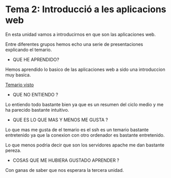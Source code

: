 # Tema 2: Introducció a les aplicacions web

En esta unidad vamos a introducirnos en que son las aplicaciones web.

Entre diferentes grupos hemos echo una serie de presentaciones explicando el temario.

* QUE HE APRENDIDO?

Hemos aprendido lo basico de las aplicaciones web a sido una introduccion muy basica.

[Temario visto](https://javiergarciaescobedo.es/despliegue-de-aplicaciones-web/76-arquitecturas-web)

* QUE NO ENTIENDO ? 

 Lo entiendo todo bastante bien ya que es un resumen del ciclo medio y me ha parecido bastante intuitivo.
 
* QUE ES LO QUE MAS Y MENOS ME GUSTA ?

 Lo que mas me gusta de el temario es el ssh es un temario bastante entretenido ya que la conexion con otro ordenador es bastante entretenido.
 
 Lo que menos podria decir que son los servidores apache me dan bastante pereza.

* COSAS QUE ME HUBIERA GUSTADO APRENDER ? 

 Con ganas de saber que nos esperara la tercera unidad.
